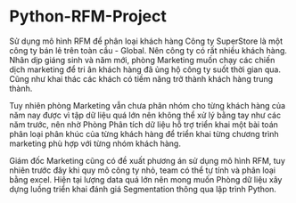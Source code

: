 # Python-RFM-Project
Sử dụng mô hình RFM để phân loại khách hàng
Công ty SuperStore là một công ty bán lẻ trên toàn cầu - Global. Nên công ty có rất nhiều khách hàng.
Nhân dịp giáng sinh và năm mới, phòng Marketing muốn chạy các chiến dịch marketing để tri ân khách hàng đã ủng hộ công ty suốt thời gian qua. Cũng như khai thác các khách có tiềm năng trở thành khách hàng trung thành. 

Tuy nhiên phòng Marketing vẫn chưa phân nhóm cho từng khách hàng của năm nay được vì tập dữ liệu quá lớn nên không thể xử lý bằng tay như các năm trước, nên nhờ Phòng Phân tích dữ liệu hỗ trợ triển khai một bài toán phân loại phân khúc của từng khách hàng để triển khai từng chương trình marketing phù hợp với từng nhóm khách hàng. 

Giám đốc Marketing cũng có đề xuất phương án sử dụng mô hình RFM, tuy nhiên trước đây khi quy mô công ty nhỏ, team có thể tự tính và phân loại bằng excel. Hiện tại lượng data quá lớn nên mong muốn Phòng dữ liệu xây dựng luồng triển khai đánh giá Segmentation thông qua lập trình Python. 
